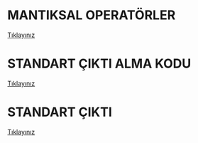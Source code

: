 # MANTIKSAL OPERATÖRLER
<a href="https://github.com/ebrarrkaya/mantiksal/blob/591ce4c01870c7a1eeee9482664140ef7f4bbab8/Mant%C4%B1ksal%20Operat%C3%B6rler.md">Tıklayınız</a>

# STANDART ÇIKTI ALMA KODU
<a href="https://github.com/ebrarrkaya/Mant-k/blob/d19373e4ec3dc910758db99f95117d73080a84f0/standartciktialma.py">Tıklayınız</a>

# STANDART ÇIKTI
<a href="https://github.com/ebrarrkaya/mantiksal/blob/1f88052829b8ead767f51785b8305925e56762cf/mant%C4%B1ksaloperat%C3%B6r%C3%A7%C4%B1kt%C4%B1s%C4%B1.png">Tıklayınız</a>
